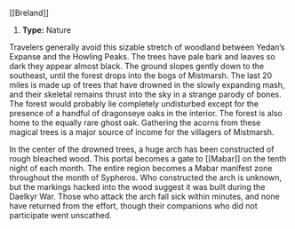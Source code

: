 [[Breland]]
1. **Type:** Nature

Travelers generally avoid this sizable stretch of woodland between Yedan’s Expanse and the Howling Peaks. The trees have pale bark and leaves so dark they appear almost black. The ground slopes gently down to the southeast, until the forest drops into the bogs of Mistmarsh. The last 20 miles is made up of trees that have drowned in the slowly expanding mash, and their skeletal remains thrust into the sky in a strange parody of bones. The forest would probably lie completely undisturbed except for the presence of a handful of dragonseye oaks in the interior. The forest is also home to the equally rare ghost oak. Gathering the acorns from these magical trees is a major source of income for the villagers of Mistmarsh.

In the center of the drowned trees, a huge arch has been constructed of rough bleached wood. This portal becomes a gate to [[Mabar]] on the tenth night of each month. The entire region becomes a Mabar manifest zone throughout the month of Sypheros. Who constructed the arch is unknown, but the markings hacked into the wood suggest it was built during the Daelkyr War. Those who attack the arch fall sick within minutes, and none have returned from the effort, though their companions who did not participate went unscathed.